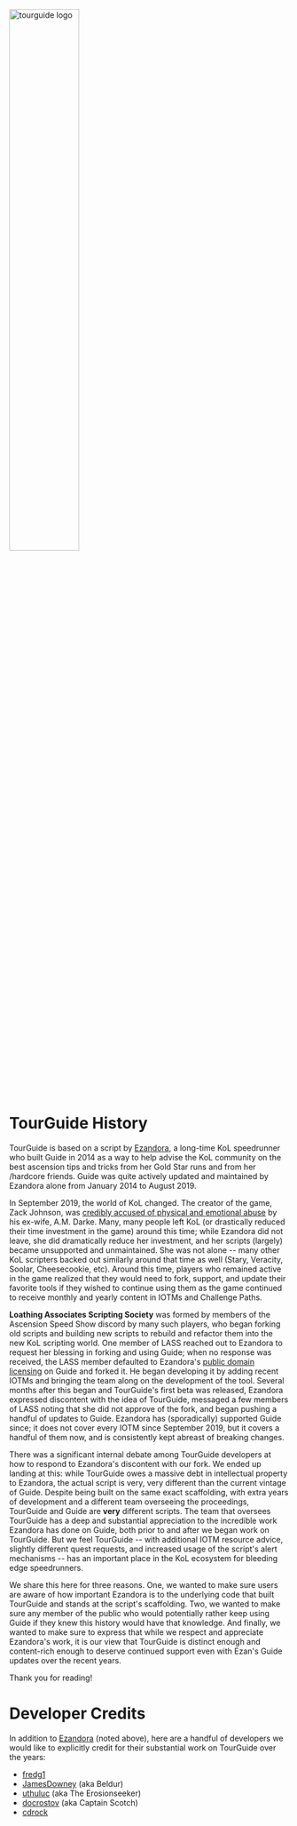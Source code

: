 <img src="https://user-images.githubusercontent.com/8014761/190516106-6e8c948c-9302-47e0-b09e-114a5456301d.png" alt="tourguide logo" style="width: 50%;">

# TourGuide History
TourGuide is based on a script by [Ezandora](https://github.com/Ezandora/Guide), a long-time KoL speedrunner who built Guide in 2014 as a way to help advise the KoL community on the best ascension tips and tricks from her Gold Star runs and from her /hardcore friends. Guide was quite actively updated and maintained by Ezandora alone from January 2014 to August 2019.

In September 2019, the world of KoL changed. The creator of the game, Zack Johnson, was [credibly accused of physical and emotional abuse](https://www.gamesindustry.biz/games-professor-accuses-kingdom-of-loathing-designer-of-abuse) by his ex-wife, A.M. Darke. Many, many people left KoL (or drastically reduced their time investment in the game) around this time; while Ezandora did not leave, she did dramatically reduce her investment, and her scripts (largely) became unsupported and unmaintained. She was not alone -- many other KoL scripters backed out similarly around that time as well (Stary, Veracity, Soolar, Cheesecookie, etc). Around this time, players who remained active in the game realized that they would need to fork, support, and update their favorite tools if they wished to continue using them as the game continued to receive monthly and yearly content in IOTMs and Challenge Paths.

**Loathing Associates Scripting Society** was formed by members of the Ascension Speed Show discord by many such players, who began forking old scripts and building new scripts to rebuild and refactor them into the new KoL scripting world. One member of LASS reached out to Ezandora to request her blessing in forking and using Guide; when no response was received, the LASS member defaulted to Ezandora's [public domain licensing](https://github.com/Ezandora/Guide/blob/master/LICENSE) on Guide and forked it. He began developing it by adding recent IOTMs and bringing the team along on the development of the tool. Several months after this began and TourGuide's first beta was released, Ezandora expressed discontent with the idea of TourGuide, messaged a few members of LASS noting that she did not approve of the fork, and began pushing a handful of updates to Guide. Ezandora has (sporadically) supported Guide since; it does not cover every IOTM since September 2019, but it covers a handful of them now, and is consistently kept abreast of breaking changes.

There was a significant internal debate among TourGuide developers at how to respond to Ezandora's discontent with our fork. We ended up landing at this: while TourGuide owes a massive debt in intellectual property to Ezandora, the actual script is very, very different than the current vintage of Guide. Despite being built on the same exact scaffolding, with extra years of development and a different team overseeing the proceedings, TourGuide and Guide are **very** different scripts. The team that oversees TourGuide has a deep and substantial appreciation to the incredible work Ezandora has done on Guide, both prior to and after we began work on TourGuide. But we feel TourGuide -- with additional IOTM resource advice, slightly different quest requests, and increased usage of the script's alert mechanisms -- has an important place in the KoL ecosystem for bleeding edge speedrunners. 

We share this here for three reasons. One, we wanted to make sure users are aware of how important Ezandora is to the underlying code that built TourGuide and stands at the script's scaffolding. Two, we wanted to make sure any member of the public who would potentially rather keep using Guide if they knew this history would have that knowledge. And finally, we wanted to make sure to express that while we respect and appreciate Ezandora's work, it is our view that TourGuide is distinct enough and content-rich enough to deserve continued support even with Ezan's Guide updates over the recent years. 

Thank you for reading!

# Developer Credits

In addition to [Ezandora](https://github.com/Ezandora) (noted above), here are a handful of developers we would like to explicitly credit for their substantial work on TourGuide over the years:

- [fredg1](https://github.com/fredg1)
- [JamesDowney](https://github.com/JamesDowney) (aka Beldur)
- [uthuluc](https://github.com/uthuluc) (aka The Erosionseeker)
- [docrostov](https://github.com/docrostov) (aka Captain Scotch)
- [cdrock](https://github.com/cdrock)
